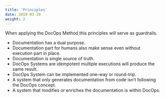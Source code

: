 ```yaml
---
title: 'Principles'
date: 2019-03-20
weight: 2
---
```


When applying the DocOps Method this principles will serve as guardrails.

- Documentation has a dual purpose.
- Documentation part for humans also make sense even without execution part in place.
- Documentation is single source of truth.
- DocOps Systems are idempotent multiple executions will produce the same result.
- DocOps System can be implemented one-way or round-trip.
- A system that only generates documentation from code isn’t following the DocOps concept.
- A system that modifies or enriches the documentation is within DocOps.